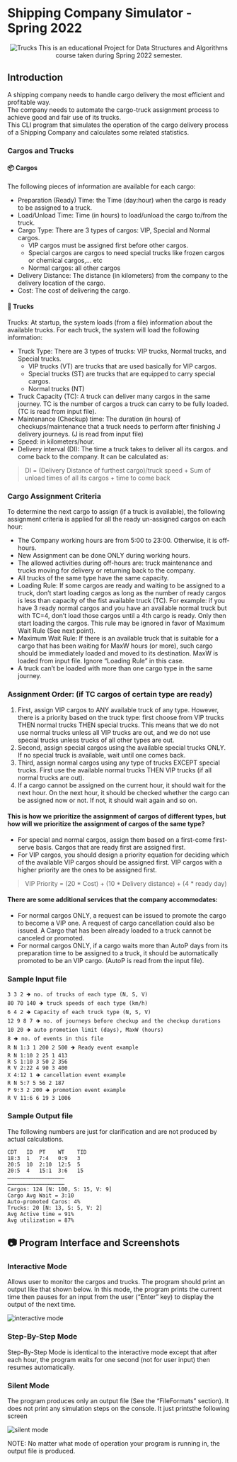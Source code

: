 # Shipping Company Simulator - Spring 2022
<div align = "center">
  
  ![Trucks](https://user-images.githubusercontent.com/29122581/170028682-a60b3954-15ef-472a-84f6-9eba11109cee.png)
  This is an educational Project for Data Structures and Algorithms course taken during Spring 2022 semester.
</div>

## Introduction
A shipping company needs to handle cargo delivery the most efficient and profitable way.  
The company needs to automate the cargo-truck assignment process to achieve good and fair use
of its trucks.  
This CLI program that simulates the operation of the cargo delivery process of a Shipping Company and calculates some related statistics.

### Cargos and Trucks
#### 📦 Cargos
The following pieces of information are available for each cargo:
* Preparation (Ready) Time: the Time (day:hour) when the cargo is ready to be
assigned to a truck.
* Load/Unload Time: Time (in hours) to load/unload the cargo to/from the truck.
* Cargo Type: There are 3 types of cargos: VIP, Special and Normal cargos.
  * VIP cargos must be assigned first before other cargos.
  * Special cargos are cargos to need special trucks like frozen cargos or
chemical cargos,… etc
  * Normal cargos: all other cargos
* Delivery Distance: The distance (in kilometers) from the company to the delivery
location of the cargo.
* Cost: The cost of delivering the cargo.

#### 🚚 Trucks
Trucks:
At startup, the system loads (from a file) information about the available trucks. For
each truck, the system will load the following information:
* Truck Type: There are 3 types of trucks: VIP trucks, Normal trucks, and Special
trucks.
  * VIP trucks (VT) are trucks that are used basically for VIP cargos.
  * Special trucks (ST) are trucks that are equipped to carry special cargos.
  * Normal trucks (NT)
* Truck Capacity (TC): A truck can deliver many cargos in the same journey. TC is
the number of cargos a truck can carry to be fully loaded. (TC is read from input
file).
* Maintenance (Checkup) time: The duration (in hours) of checkups/maintenance
that a truck needs to perform after finishing J delivery journeys. (J is read from
input file)
* Speed: in kilometers/hour.
* Delivery interval (DI): The time a truck takes to deliver all its cargos. and come
back to the company. It can be calculated as:
> DI = (Delivery Distance of furthest cargo)/truck speed + Sum of unload times of all
its cargos + time to come back

### Cargo Assignment Criteria
To determine the next cargo to assign (if a truck is available), the following assignment criteria is applied for all the ready un-assigned cargos on each hour:
* The Company working hours are from 5:00 to 23:00. Otherwise, it is off-hours.
* New Assignment can be done ONLY during working hours.
* The allowed activities during off-hours are: truck maintenance and trucks moving
for delivery or returning back to the company.
* All trucks of the same type have the same capacity.
* Loading Rule: If some cargos are ready and waiting to be assigned to a truck,
don’t start loading cargos as long as the number of ready cargos is less than
capacity of the fist available truck (TC).
For example: if you have 3 ready normal cargos and you have an available normal
truck but with TC=4, don’t load those cargos until a 4th cargo is ready. Only then
start loading the cargos. This rule may be ignored in favor of Maximum Wait Rule
(See next point).
* Maximum Wait Rule: If there is an available truck that is suitable for a cargo that
has been waiting for MaxW hours (or more), such cargo should be immediately
loaded and moved to its destination. MaxW is loaded from input file. Ignore
“Loading Rule” in this case.
* A truck can’t be loaded with more than one cargo type in the same journey.

### Assignment Order: (if TC cargos of certain type are ready)
1. First, assign VIP cargos to ANY available truck of any type. However, there is a
priority based on the truck type: first choose from VIP trucks THEN normal
trucks THEN special trucks. This means that we do not use normal trucks unless
all VIP trucks are out, and we do not use special trucks unless trucks of all other
types are out.
2. Second, assign special cargos using the available special trucks ONLY. If no
special truck is available, wait until one comes back.
3. Third, assign normal cargos using any type of trucks EXCEPT special trucks.
First use the available normal trucks THEN VIP trucks (if all normal trucks are
out).
4. If a cargo cannot be assigned on the current hour, it should wait for the next
hour. On the next hour, it should be checked whether the cargo can be assigned
now or not. If not, it should wait again and so on.

#### This is how we prioritize the assignment of cargos of different types, but how will we prioritize the assignment of cargos of the same type?
* For special and normal cargos, assign them based on a first-come first-serve
basis. Cargos that are ready first are assigned first.
* For VIP cargos, you should design a priority equation for deciding which of the
available VIP cargos should be assigned first. VIP cargos with a higher priority
are the ones to be assigned first.
> VIP Priority = (20 * Cost) + (10 * Delivery distance) + (4 * ready day)

#### There are some additional services that the company accommodates:
* For normal cargos ONLY, a request can be issued to promote the cargo to
become a VIP one. A request of cargo cancellation could also be issued.
A Cargo that has been already loaded to a truck cannot be canceled or
promoted.
* For normal cargos ONLY, if a cargo waits more than AutoP days from its
preparation time to be assigned to a truck, it should be automatically
promoted to be an VIP cargo. (AutoP is read from the input file).

### Sample Input file
```
3 3 2 🡺 no. of trucks of each type (N, S, V)
80 70 140 🡺 truck speeds of each type (km/h)
6 4 2 🡺 Capacity of each truck type (N, S, V)
12 9 8 7 🡺 no. of journeys before checkup and the checkup durations
10 20 🡺 auto promotion limit (days), MaxW (hours)
8 🡺 no. of events in this file
R N 1:3 1 200 2 500 🡺 Ready event example
R N 1:10 2 25 1 413
R S 1:10 3 50 2 356
R V 2:22 4 90 3 400
X 4:12 1 🡺 cancellation event example
R N 5:7 5 56 2 187
P 9:3 2 200 🡺 promotion event example
R V 11:6 6 19 3 1006
```

### Sample Output file
The following numbers are just for clarification and are not produced by actual
calculations.
```
CDT   ID  PT    WT    TID
18:3  1   7:4   0:9   3
20:5  10  2:10  12:5  5
20:5  4   15:1  3:6   15
………………………………………………
………………………………………………
Cargos: 124 [N: 100, S: 15, V: 9]
Cargo Avg Wait = 3:10
Auto-promoted Caros: 4%
Trucks: 20 [N: 13, S: 5, V: 2]
Avg Active time = 91%
Avg utilization = 87%
```

## 📷 Program Interface and Screenshots
### Interactive Mode
Allows user to monitor the cargos and trucks. The
program should print an output like that shown below. In this mode, the program
prints the current time then pauses for an input from the user (“Enter” key) to display the output of the next time.

![interactive mode](https://user-images.githubusercontent.com/29122581/170033471-d2ab7a87-ad17-499c-823f-6952831dad91.png)
### Step-By-Step Mode
Step-By-Step Mode is identical to the interactive mode except that after
each hour, the program waits for one second (not for user input) then resumes
automatically.
### Silent Mode
The program produces only an output file (See the “FileFormats” section). It does not print any simulation steps on the console. It just printsthe following screen

![silent mode](https://user-images.githubusercontent.com/29122581/170032981-2b74415b-c808-4660-a68d-6124b986f76a.png)

NOTE: No matter what mode of operation your program is running in, the output file is produced.
